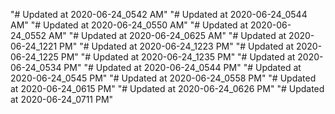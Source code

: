 "# Updated at 2020-06-24_0542 AM" 
"# Updated at 2020-06-24_0544 AM" 
"# Updated at 2020-06-24_0550 AM" 
"# Updated at 2020-06-24_0552 AM" 
"# Updated at 2020-06-24_0625 AM" 
"# Updated at 2020-06-24_1221 PM" 
"# Updated at 2020-06-24_1223 PM" 
"# Updated at 2020-06-24_1225 PM" 
"# Updated at 2020-06-24_1235 PM" 
"# Updated at 2020-06-24_0534 PM" 
"# Updated at 2020-06-24_0544 PM" 
"# Updated at 2020-06-24_0545 PM" 
"# Updated at 2020-06-24_0558 PM" 
"# Updated at 2020-06-24_0615 PM" 
"# Updated at 2020-06-24_0626 PM" 
"# Updated at 2020-06-24_0711 PM" 
